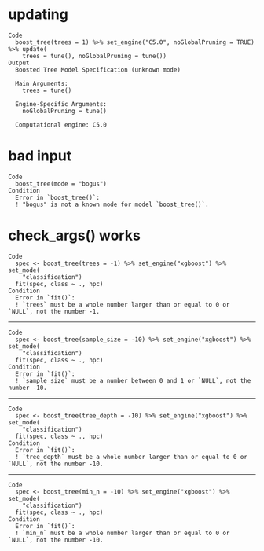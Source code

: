 # updating

    Code
      boost_tree(trees = 1) %>% set_engine("C5.0", noGlobalPruning = TRUE) %>% update(
        trees = tune(), noGlobalPruning = tune())
    Output
      Boosted Tree Model Specification (unknown mode)
      
      Main Arguments:
        trees = tune()
      
      Engine-Specific Arguments:
        noGlobalPruning = tune()
      
      Computational engine: C5.0 
      

# bad input

    Code
      boost_tree(mode = "bogus")
    Condition
      Error in `boost_tree()`:
      ! "bogus" is not a known mode for model `boost_tree()`.

# check_args() works

    Code
      spec <- boost_tree(trees = -1) %>% set_engine("xgboost") %>% set_mode(
        "classification")
      fit(spec, class ~ ., hpc)
    Condition
      Error in `fit()`:
      ! `trees` must be a whole number larger than or equal to 0 or `NULL`, not the number -1.

---

    Code
      spec <- boost_tree(sample_size = -10) %>% set_engine("xgboost") %>% set_mode(
        "classification")
      fit(spec, class ~ ., hpc)
    Condition
      Error in `fit()`:
      ! `sample_size` must be a number between 0 and 1 or `NULL`, not the number -10.

---

    Code
      spec <- boost_tree(tree_depth = -10) %>% set_engine("xgboost") %>% set_mode(
        "classification")
      fit(spec, class ~ ., hpc)
    Condition
      Error in `fit()`:
      ! `tree_depth` must be a whole number larger than or equal to 0 or `NULL`, not the number -10.

---

    Code
      spec <- boost_tree(min_n = -10) %>% set_engine("xgboost") %>% set_mode(
        "classification")
      fit(spec, class ~ ., hpc)
    Condition
      Error in `fit()`:
      ! `min_n` must be a whole number larger than or equal to 0 or `NULL`, not the number -10.

